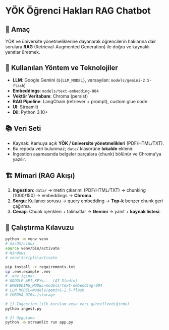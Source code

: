 # YÖK Öğrenci Hakları RAG Chatbot

## 🎯 Amaç
YÖK ve üniversite yönetmeliklerine dayanarak öğrencilerin haklarına dair sorulara **RAG** (Retrieval-Augmented Generation) ile doğru ve kaynaklı yanıtlar üretmek.

## 🧰 Kullanılan Yöntem ve Teknolojiler
- **LLM**: Google Gemini (`${LLM_MODEL}`, varsayılan: `models/gemini-2.5-flash`)
- **Embeddings**: `models/text-embedding-004`
- **Vektör Veritabanı**: Chroma (persist)
- **RAG Pipeline**: LangChain (retriever + prompt), custom glue code
- **UI**: Streamlit
- **Dil**: Python 3.10+

## 📚 Veri Seti
- Kaynak: Kamuya açık **YÖK / üniversite yönetmelikleri** (PDF/HTML/TXT).
- Bu repoda veri bulunmaz; `data/` klasörüne **lokalde** eklenir.
- Ingestion aşamasında belgeler parçalara (chunk) bölünür ve Chroma’ya yazılır.

## 🏗️ Mimari (RAG Akışı)
1. **Ingestion**: `data/` → metin çıkarımı (PDF/HTML/TXT) → chunking (1000/150) → embeddings → **Chroma**.
2. **Sorgu**: Kullanıcı sorusu → query embedding → **Top-k** benzer chunk geri çağırma.
3. **Cevap**: Chunk içerikleri + talimatlar → **Gemini** → yanıt + **kaynak listesi**.


## 🚀 Çalıştırma Kılavuzu
```bash
python -m venv venv
# macOS/Linux
source venv/bin/activate
# Windows
# venv\Scripts\activate

pip install -r requirements.txt
cp .env.example .env
# .env içine:
# GOOGLE_API_KEY=... (AI Studio)
# EMBEDDING_MODEL=models/text-embedding-004
# LLM_MODEL=models/gemini-2.5-flash
# CHROMA_DIR=./storage

# 1) Ingestion (ilk kurulum veya veri güncellendiğinde)
python ingest.py

# 2) Uygulama
python -m streamlit run app.py



